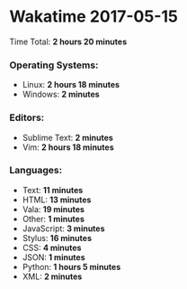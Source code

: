 # Wakatime 2017-05-15

Time Total: **2 hours 20 minutes**

### Operating Systems:
- Linux: **2 hours 18 minutes** 
- Windows: **2 minutes** 

### Editors:
- Sublime Text: **2 minutes** 
- Vim: **2 hours 18 minutes** 

### Languages:
- Text: **11 minutes** 
- HTML: **13 minutes** 
- Vala: **19 minutes** 
- Other: **1 minutes** 
- JavaScript: **3 minutes** 
- Stylus: **16 minutes** 
- CSS: **4 minutes** 
- JSON: **1 minutes** 
- Python: **1 hours 5 minutes** 
- XML: **2 minutes** 

